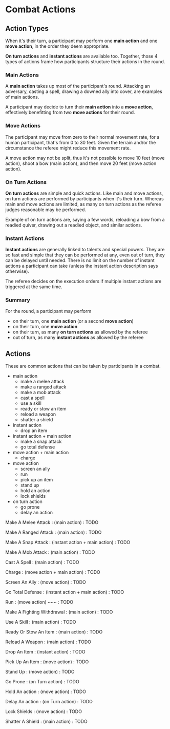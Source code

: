 
# Combat Actions

## Action Types

When it's their turn, a participant may perform one **main action** and one **move action**, in the order they deem appropriate.

**On turn actions** and **instant actions** are available too. Together, those 4 types of actions frame how participants structure their actions in the round.

### Main Actions

A **main action** takes up most of the participant's round. Attacking an adversary, casting a spell, drawing a downed ally into cover, are examples of main actions.

A participant may decide to turn their **main action** into a **move action**, effectively benefitting from two **move actions** for their round.

### Move Actions

The participant may move from zero to their normal movement rate, for a human participant, that's from 0 to 30 feet. Given the terrain and/or the circumstance the referee might reduce this movement rate.

A move action may not be split, thus it's not possible to move 10 feet (move action), shoot a bow (main action), and then move 20 feet (move action action).

### On Turn Actions

**On turn actions** are simple and quick actions. Like main and move actions, on turn actions are performed by participants when it's their turn. Whereas main and move actions are limited, as many on turn actions as the referee judges reasonable may be performed.

Example of on turn actions are, saying a few words, reloading a bow from a readied quiver, drawing out a readied object, and similar actions.

<!-- PAGE BREAK actions -->

### Instant Actions

**Instant actions** are generally linked to talents and special powers. They are so fast and simple that they can be performed at any, even out of turn, they can be delayed until needed. There is no limit on the number of instant actions a participant can take (unless the instant action description says otherwise).

The referee decides on the execution orders if multiple instant actions are triggered at the same time.

### Summary

For the round, a participant may perform

* on their turn, one **main action** (or a second **move action**)
* on their turn, one **move action**
* on their turn, as many **on turn actions** as allowed by the referee
* out of turn, as many **instant actions** as allowed by the referee

<!-- PAGE BREAK actions -->

## Actions

These are common actions that can be taken by participants in a combat.

* main action
  * make a melee attack
  * make a ranged attack
  * make a mob attack
  * cast a spell
  * use a skill
  * ready or stow an item
  * reload a weapon
  * shatter a shield
* instant action
  * drop an item
* instant action + main action
  * make a snap attack
  * go total defense
* move action + main action
  * charge
* move action
  * screen an ally
  * run
  * pick up an item
  * stand up
  * hold an action
  * lock shields
* on turn action
  * go prone
  * delay an action

<!-- PAGE BREAK actions -->

Make A Melee Attack
: (main action)
: TODO

Make A Ranged Attack
: (main action)
: TODO

Make A Snap Attack
: (instant action + main action)
: TODO

Make A Mob Attack
: (main action)
: TODO

Cast A Spell
: (main action)
: TODO

Charge
: (move action + main action)
: TODO

Screen An Ally
: (move action)
: TODO

Go Total Defense
: (instant action + main action)
: TODO

Run
: (move action) ~~~
: TODO

Make A Fighting Withdrawal
: (main action)
: TODO

Use A Skill
: (main action)
: TODO

Ready Or Stow An Item
: (main action)
: TODO

Reload A Weapon
: (main action)
: TODO

Drop An Item
: (instant action)
: TODO

Pick Up An Item
: (move action)
: TODO

Stand Up
: (move action)
: TODO

Go Prone
: (on Turn action)
: TODO

<!-- PAGE BREAK actions -->

Hold An action
: (move action)
: TODO

Delay An action
: (on Turn action)
: TODO

<!-- ??? -->

Lock Shields
: (move action)
: TODO

Shatter A Shield
: (main action)
: TODO

